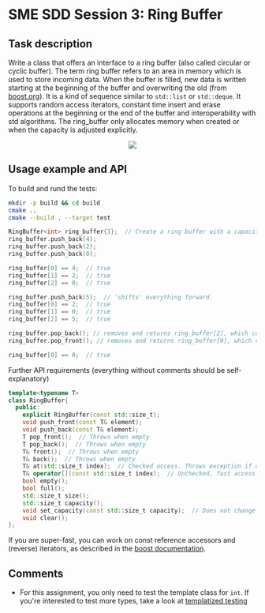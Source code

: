 # SME SDD Session 3: Ring Buffer

## Task description

Write a class that offers an interface to a ring buffer (also called circular or cyclic buffer). The term ring buffer refers to an area in memory which is used to store incoming data. When the buffer is filled, new data is written starting at the beginning of the buffer and overwriting the old (from [boost.org](https://www.boost.org/doc/libs/1_61_0/doc/html/circular_buffer.html)). It is a kind of sequence similar to `std::list` or `std::deque`. It supports random access iterators, constant time insert and erase operations at the beginning or the end of the buffer and interoperability with std algorithms.
The ring_buffer only allocates memory when created or when the capacity is adjusted explicitly.

<div style="text-align:center"><img src="https://www.boost.org/doc/libs/1_61_0/libs/circular_buffer/doc/images/circular_buffer.png" /></div>

## Usage example and API

To build and rund the tests:
```bash
mkdir -p build && cd build
cmake ..
cmake --build . --target test
```

```c++
RingBuffer<int> ring_buffer{3};  // Create a ring buffer with a capacity for 3 integers. Shall also support other types via template
ring_buffer.push_back(4);
ring_buffer.push_back(2);
ring_buffer.push_back(0);

ring_buffer[0] == 4;  // true
ring_buffer[1] == 2;  // true
ring_buffer[2] == 0;  // true

ring_buffer.push_back(5);  // 'shifts' everything forward.
ring_buffer[0] == 2;  // true
ring_buffer[1] == 0;  // true
ring_buffer[2] == 5;  // true

ring_buffer.pop_back(); // removes and returns ring_buffer[2], which currently equals 5
ring_buffer.pop_front(); // removes and returns ring_buffer[0], which currently equals 2

ring_buffer[0] == 0;  // true
```

Further API requirements (everything without comments should be self-explanatory)
```c++
template<typename T>
class RingBuffer{
  public:
    explicit RingBuffer(const std::size_t);
    void push_front(const T& element);
    void push_back(const T& element);
    T pop_front();  // Throws when empty
    T pop_back();  // Throws when empty
    T& front();  // Throws when empty
    T& back();  // Throws when empty
    T& at(std::size_t index);  // Checked access. Throws exception if out of bounds
    T& operator[](const std::size_t index);  // Unchecked, fast access. Undefined behavior if out of bounds.
    bool empty();
    bool full();
    std::size_t size();
    std::size_t capacity();
    void set_capacity(const std::size_t capacity);  // Does not change data if new capacity is larger than old. Cuts off from back if new capacity is smaller than old.
    void clear();
};
```

If you are super-fast, you can work on const reference accessors and (reverse) iterators, as described in the [boost documentation](https://www.boost.org/doc/libs/1_48_0/libs/circular_buffer/doc/circular_buffer.html).

## Comments

- For this assignment, you only need to test the template class for `int`. If you're interested to test more types, take a look at [templatized testing](https://github.com/google/googletest/blob/master/googletest/docs/advanced.md#typed-tests)
